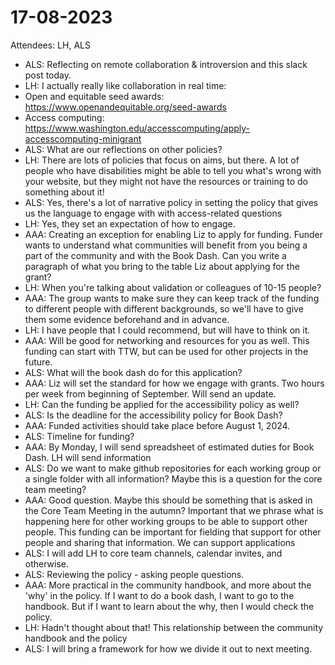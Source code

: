 # 17-08-2023

Attendees: LH, ALS

* ALS: Reflecting on remote collaboration & introversion and this slack post today. 
* LH: I actually really like collaboration in real time: 
* Open and equitable seed awards: https://www.openandequitable.org/seed-awards
* Access computing: https://www.washington.edu/accesscomputing/apply-accesscomputing-minigrant
* ALS: What are our reflections on other policies?
* LH: There are lots of policies that focus on aims, but there. A lot of people who have disabilities might be able to tell you what's wrong with your website, but they might not have the resources or training to do something about it! 
* ALS: Yes, there's a lot of narrative policy in setting the policy that gives us the language to engage with with access-related questions
* LH: Yes, they set an expectation of how to engage.
* AAA: Creating an exception for enabling Liz to apply for funding. Funder wants to understand what communities will benefit from you being a part of the community and with the Book Dash. Can you write a paragraph of what you bring to the table Liz about applying for the grant?
* LH: When you're talking about validation or colleagues of 10-15 people?
* AAA: The group wants to make sure they can keep track of the funding to different people with different backgrounds, so we'll have to give them some evidence beforehand and in advance.
* LH: I have people that I could recommend, but will have to think on it. 
* AAA: Will be good for networking and resources for you as well. This funding can start with TTW, but can be used for other projects in the future.
* ALS: What will the book dash do for this application?
* AAA: Liz will set the standard for how we engage with grants. Two hours per week from beginning of September. Will send an update.
* LH: Can the funding be applied for the accessibility policy as well?
* ALS: Is the deadline for the accessibility policy for Book Dash?
* AAA: Funded activities should take place before August 1, 2024.
* ALS: Timeline for funding?
* AAA: By Monday, I will send spreadsheet of estimated duties for Book Dash. LH will send information
* ALS: Do we want to make github repositories for each working group or a single folder with all information? Maybe this is a question for the core team meeting? 
* AAA: Good question. Maybe this should be something that is asked in the Core Team Meeting in the autumn? Important that we phrase what is happening here for other working groups to be able to support other people. This funding can be important for fielding that support for other people and sharing that information. We can support applications 
* ALS: I will add LH to core team channels, calendar invites, and otherwise. 
* ALS: Reviewing the policy - asking people questions.
* AAA: More practical in the community handbook, and more about the 'why' in the policy. If I want to do a book dash, I want to go to the handbook. But if I want to learn about the why, then I would check the policy.
* LH: Hadn't thought about that! This relationship between the community handbook and the policy
* ALS: I will bring a framework for how we divide it out to next meeting.
